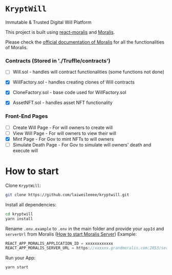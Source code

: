 # `KryptWill`

Immutable & Trusted Digital Will Platform

This project is built using [react-moralis](https://github.com/MoralisWeb3/react-moralis) and [Moralis](https://moralis.io?utm_source=github&utm_medium=readme&utm_campaign=ethereum-boilerplate). 

Please check the [official documentation of Moralis](https://docs.moralis.io/#user) for all the functionalities of Moralis.

### Contracts (Stored in './Truffle/contracts')
- [ ] Will.sol - handles will contract functionalities (some functions not done)
- [x] WillFactory.sol - handles creating clones of Will contracts
- [x] CloneFactory.sol - base code used for WillFactory.sol
- [x] AssetNFT.sol - handles asset NFT functionality


### Front-End Pages
- [ ] Create Will Page - For will owners to create will
- [ ] View Will Page - For will owners to view their will
- [x] Mint Page - For Gov to mint NFTs to will owners
- [ ] Simulate Death Page - For Gov to simulate will owners' death and execute will

# How to start

Clone `KryptWill`:

```sh
git clone https://github.com/laiweileeee/kryptwill.git
```

Install all dependencies:

```sh
cd kryptwill
yarn install
```

Rename `.env.example` to `.env` in the main folder and provide your `appId` and `serverUrl` from Moralis ([How to start Moralis Server](https://docs.moralis.io/moralis-server/getting-started/create-a-moralis-server))
Example:

```jsx
REACT_APP_MORALIS_APPLICATION_ID = xxxxxxxxxxxx
REACT_APP_MORALIS_SERVER_URL = https://xxxxxx.grandmoralis.com:2053/server
```

Run your App:

```sh
yarn start
```

